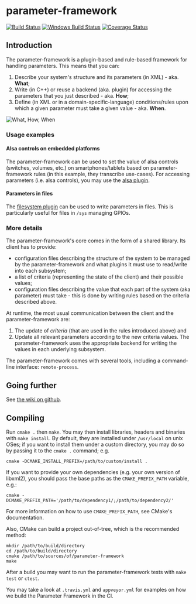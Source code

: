 # parameter-framework

[![Build Status](https://travis-ci.org/01org/parameter-framework.svg?branch=master)](https://travis-ci.org/01org/parameter-framework)
[![Windows Build Status](https://ci.appveyor.com/api/projects/status/ga24jp8tet0qimbu/branch/windows_port)](https://ci.appveyor.com/project/dawagner/parameter-framework)
[![Coverage Status](https://coveralls.io/repos/01org/parameter-framework/badge.svg?branch=master)](https://coveralls.io/r/01org/parameter-framework)

## Introduction

The parameter-framework is a plugin-based and rule-based framework for handling
parameters.  This means that you can:

1. Describe your system's structure and its parameters (in XML) - aka. **What**;
2. Write (in C++) or reuse a backend (aka. plugin) for accessing the parameters
that you just described - aka. **How**;
3. Define (in XML or in a domain-specific-language) conditions/rules upon which
a given parameter must take a given value - aka. **When**.

![What, How, When](https://01org.github.io/parameter-framework/hosting/what-how-when.png)

### Usage examples

#### Alsa controls on embedded platforms

The parameter-framework can be used to set the value of alsa controls
(switches, volumes, etc.) on smartphones/tablets based on parameter-framework
rules (in this example, they transcribe use-cases).  For accessing parameters
(i.e. alsa controls), you may use the
[alsa plugin](https://github.com/01org/parameter-framework-plugins-alsa).

#### Parameters in files

The [filesystem plugin](https://github.com/01org/parameter-framework-plugins-filesystem)
can be used to write parameters in files.  This is particularly useful for
files in `/sys` managing GPIOs.

### More details

The parameter-framework's core comes in the form of a shared library.  Its
client has to provide:

- configuration files describing the structure of the system to be managed by
  the parameter-framework and what plugins it must use to read/write into each
  subsystem;
- a list of criteria (representing the state of the client) and their possible
  values;
- configuration files describing the value that each part of the system (aka
  parameter) must take - this is done by writing rules based on the criteria
  described above.

At runtime, the most usual communication between the client and the
parameter-framework are:

1. The update of *criteria* (that are used in the rules introduced above) and
2. Update all relevant parameters according to the new criteria values.  The
   parameter-framework uses the appropriate backend for writing the values in
   each underlying subsystem.

The parameter-framework comes with several tools, including a command-line
interface: `remote-process`.

## Going further

See [the wiki on github](https://github.com/01org/parameter-framework/wiki).

## Compiling

Run `cmake .` then `make`.  You may then install libraries, headers and
binaries with `make install`.  By default, they are installed under
`/usr/local` on unix OSes; if you want to install them under a custom
directory, you may do so by passing it to the `cmake .` command; e.g.

    cmake -DCMAKE_INSTALL_PREFIX=/path/to/custom/install .

If you want to provide your own dependencies (e.g. your own version of
libxml2), you should pass the base paths as the `CMAKE_PREFIX_PATH` variable,
e.g.:

    cmake -DCMAKE_PREFIX_PATH='/path/to/dependency1/;/path/to/dependency2/'

For more information on how to use `CMAKE_PREFIX_PATH`, see CMake's
documentation.

Also, CMake can build a project out-of-tree, which is the recommended method:

    mkdir /path/to/build/directory
    cd /path/to/build/directory
    cmake /path/to/sources/of/parameter-framework
    make

After a build you may want to run the parameter-framework tests with
`make test` or `ctest`.

You may take a look at `.travis.yml` and `appveyor.yml` for examples on how we
build the Parameter Framework in the CI.
